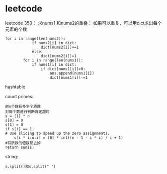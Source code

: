 # leetcode
leetcode
350：
求nums1 和nums2的重叠：
如果可以重复，可以用dict求出每个元素的个数
```
for i in range(len(nums2)):
            if nums2[i] in dict:
                dict[nums2[i]]+=1
            else:
                dict[nums2[i]]=1
        for i in range(len(nums1)):
            if nums1[i] in dict:
                if dict[nums1[i]]>0:
                    ans.append(nums1[i])
                    dict[nums1[i]]-=1
```

hashtable

count primes:
```
前n个数有多少个质数
对每个数进行判断肯定超时
s = [1] * n
s[0] = 0
s[1] = 0
if s[i] == 1:
# Use slicing to speed up the zero assignments.
    s[i * i:n:i] = [0] * int((n - 1 - i * i) / i + 1)
#将质数的倍数都去掉
return sum(s)
```

string:
```
s.split()和s.split(" ")
```
